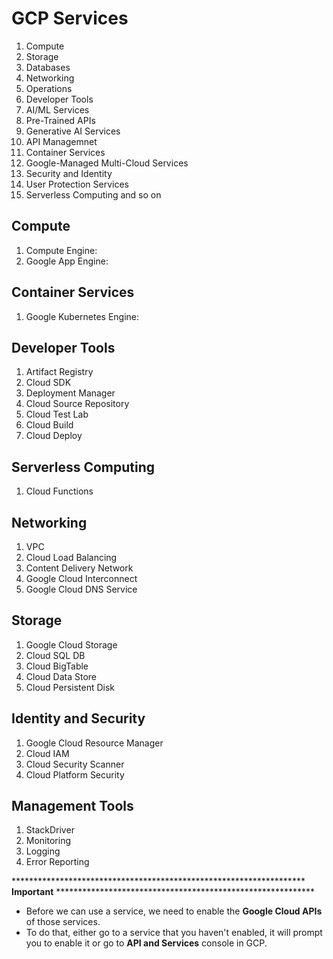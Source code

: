 # GCP Services
1. Compute
2. Storage
3. Databases
4. Networking
5. Operations
6. Developer Tools
7. AI/ML Services
8. Pre-Trained APIs
9. Generative AI Services
10. API Managemnet
11. Container Services
12. Google-Managed Multi-Cloud Services
13. Security and Identity
14. User Protection Services
15. Serverless Computing and so on
   
## Compute
1. Compute Engine:
2. Google App Engine:

## Container Services
1. Google Kubernetes Engine:

## Developer Tools
1. Artifact Registry
2. Cloud SDK
3. Deployment Manager
4. Cloud Source Repository
5. Cloud Test Lab
6. Cloud Build
7. Cloud Deploy
  
## Serverless Computing
1. Cloud Functions

## Networking
1. VPC
2. Cloud Load Balancing
3. Content Delivery Network
4. Google Cloud Interconnect
5. Google Cloud DNS Service

## Storage
1. Google Cloud Storage
2. Cloud SQL DB
3. Cloud BigTable
4. Cloud Data Store
5. Cloud Persistent Disk

## Identity and Security
1. Google Cloud Resource Manager
2. Cloud IAM
3. Cloud Security Scanner
4. Cloud Platform Security

## Management Tools
1. StackDriver
2. Monitoring
3. Logging
4. Error Reporting
   
******************************************************************* **Important** ***********************************************************
- Before we can use a service, we need to enable the **Google Cloud APIs** of those services.
- To do that, either go to a service that you haven't enabled, it will prompt you to enable it or go to **API and Services** console in GCP.
